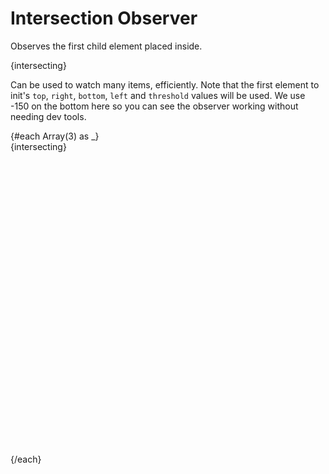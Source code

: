 <script lang="ts">
  import IntersectionObserver from './IntersectionObserver.svelte';
  import IntersectionObserverShared from './IntersectionObserverShared.svelte';
  import { Story } from 'kitbook';
</script>

# Intersection Observer

Observes the first child element placed inside.

<Story name="single Use">
  <IntersectionObserver let:intersecting>
    <div>
      {intersecting}
    </div>
  </IntersectionObserver>
</Story>

Can be used to watch many items, efficiently. Note that the first element to init's `top`, `right`, `bottom`, `left` and `threshold` values will be used. We use -150 on the bottom here so you can see the observer working without needing dev tools.

<Story name="shared use">
  {#each Array(3) as _}
    <IntersectionObserverShared let:intersecting bottom={-150}>
      <div class:intersecting style="height: 500px;">
        {intersecting}
      </div>
    </IntersectionObserverShared>
  {/each}
</Story>

<style>
  .intersecting {
    --at-apply: bg-red-100 border border-red-400;
  }
</style>
